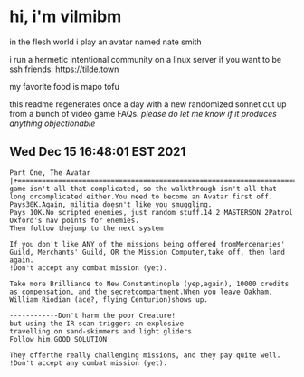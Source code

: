 # hi, i'm vilmibm

in the flesh world i play an avatar named nate smith

i run a hermetic intentional community on a linux server if you want to be ssh friends: https://tilde.town

my favorite food is mapo tofu

this readme regenerates once a day with a new randomized sonnet cut up from a bunch of video game FAQs.
_please do let me know if it produces anything objectionable_

## Wed Dec 15 16:48:01 EST 2021

    Part One, The Avatar |+=============================================================================+This game isn't all that complicated, so the walkthrough isn't all that long orcomplicated either.You need to become an Avatar first off.
    Pays30K.Again, militia doesn't like you smuggling.
    Pays 10K.No scripted enemies, just random stuff.14.2 MASTERSON 2Patrol Oxford's nav points for enemies.
    Then follow thejump to the next system
    
    If you don't like ANY of the missions being offered fromMercenaries' Guild, Merchants' Guild, OR the Mission Computer,take off, then land again.
    !Don't accept any combat mission (yet).
    
    Take more Brilliance to New Constantinople (yep,again), 10000 credits as compensation, and the secretcompartment.When you leave Oakham, William Riodian (ace?, flying Centurion)shows up.
    
    ------------Don't harm the poor Creature!
    but using the IR scan triggers an explosive
    travelling on sand-skimmers and light gliders
    Follow him.GOOD SOLUTION
    
    They offerthe really challenging missions, and they pay quite well.
    !Don't accept any combat mission (yet).
